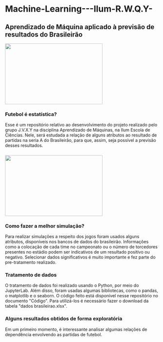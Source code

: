# Machine-Learning---Ilum-R.W.Q.Y-

## Aprendizado de Máquina aplicado à previsão de resultados do Brasileirão

<img src="https://user-images.githubusercontent.com/107067724/184998620-beb7c37b-20d5-4ec9-843a-a624387f682e.png" style="width:320px;height:200px;">

### Futebol é estatística?
Esse é um repositório relativo ao desenvolvimento do projeto realizado pelo grupo J.V.X.Y na disciplina Aprendizado de Máquinas, na Ilum Escola de Ciências. Nele, será estudada a relação de alguns atributos ao resultado de partidas na seria A do Brasileirão, para que, assim, seja possível a previsão desses resultados.

##### 

<img src= "https://user-images.githubusercontent.com/107067724/185000434-94e58d5a-f494-41c2-bcc8-69aee78a1213.gif" style="width:320px;height:200px;">

### Como fazer a melhor simulação?
Para realizar simulações a respeito dos jogos foram usados alguns atributos, disponíveis nos bancos de dados do brasileirão. Informações como a colocação de cada time no campeonato ou o número de torcedores presentes no estádio podem ser indicativos de um resultado positivo ou negativo. Selecionar dados significativos é muito importante e fez parte do pre-tratamento realizado.

### Tratamento de dados
O tratamento de dados foi realizado usando o Python, por meio do JupyterLab. Além disso, foram usadas algumas bibliotecas, como o pandas, o matplotlib e o seaborn. O código feito está disponível nesse repositório no documento "Código". Para utilizá-los é necessário fazer o download da tabela "dados brasileirao.xlsx".

### Alguns resultados obtidos de forma exploratória
Em um primeiro momento, é interessante analisar algumas relações de dependência envolvendo as partidas de futebol.

